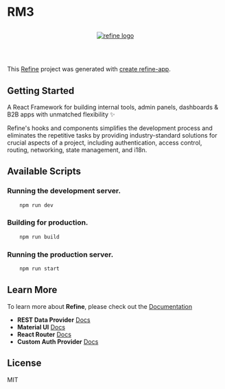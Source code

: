 # RM3

<div align="center" style="margin: 30px;">
    <a href="https://refine.dev">
    <img alt="refine logo" src="https://refine.ams3.cdn.digitaloceanspaces.com/readme/refine-readme-banner.png">
    </a>
</div>
<br/>

This [Refine](https://github.com/refinedev/refine) project was generated with [create refine-app](https://github.com/refinedev/refine/tree/master/packages/create-refine-app).

## Getting Started

A React Framework for building internal tools, admin panels, dashboards & B2B apps with unmatched flexibility ✨

Refine's hooks and components simplifies the development process and eliminates the repetitive tasks by providing industry-standard solutions for crucial aspects of a project, including authentication, access control, routing, networking, state management, and i18n.

## Available Scripts

### Running the development server.

```bash
    npm run dev
```

### Building for production.

```bash
    npm run build
```

### Running the production server.

```bash
    npm run start
```

## Learn More

To learn more about **Refine**, please check out the [Documentation](https://refine.dev/docs)

- **REST Data Provider** [Docs](https://refine.dev/docs/core/providers/data-provider/#overview)
- **Material UI** [Docs](https://refine.dev/docs/ui-frameworks/mui/tutorial/)
- **React Router** [Docs](https://refine.dev/docs/core/providers/router-provider/)
- **Custom Auth Provider** [Docs](https://refine.dev/docs/core/providers/auth-provider/)

## License

MIT
